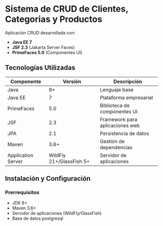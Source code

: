 # Sistema de CRUD de Clientes, Categorias y Productos

Aplicación CRUD desarrollada con:

- **Java EE 7**
- **JSF 2.3** (Jakarta Server Faces)
- **PrimeFaces 5.0** (Componentes UI)

## Tecnologías Utilizadas

| Componente       | Versión  | Descripción                          |
|------------------|----------|--------------------------------------|
| Java             | 8+       | Lenguaje base                        |
| Java EE          | 7        | Plataforma empresarial               |
| PrimeFaces       | 5.0      | Biblioteca de componentes UI         |
| JSF              | 2.3      | Framework para aplicaciones web      |
| JPA              | 2.1      | Persistencia de datos                |
| Maven            | 3.6+     | Gestión de dependencias              |
| Application Server| WildFly 21+/GlassFish 5+| Servidor de aplicaciones       |

## Instalación y Configuración

### Prerrequisitos
- JDK 8+
- Maven 3.6+
- Servidor de aplicaciones (WildFly/GlassFish)
- Base de datos postgresql

